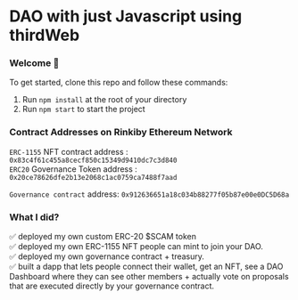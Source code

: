 #  DAO with just Javascript using thirdWeb

### **Welcome 👋**
To get started, clone this repo and follow these commands:

1. Run `npm install` at the root of your directory
2. Run `npm start` to start the project


### Contract Addresses on Rinkiby Ethereum Network

``ERC-1155`` NFT contract address : ``0x83c4f61c455a8cecf850c15349d9410dc7c3d840`` <br/>
``ERC20`` Governance Token address :  ``0x20ce78626dfe2b13e2068c1ac0759ca7488f7aad`` <br/>

``Governance contract`` address:  ``0x912636651a18c034b88277f05b87e00e0DC5D68a`` <br/>


### What I did?

✅ deployed my own custom ERC-20 $SCAM token <br />
✅ deployed my own ERC-1155 NFT people can mint to join your DAO. <br />
✅ deployed my own governance contract + treasury. <br />
✅ built a dapp that lets people connect their wallet, get an NFT, see a DAO Dashboard where they can see other members + actually vote on proposals that are executed directly by your governance contract.<br />
